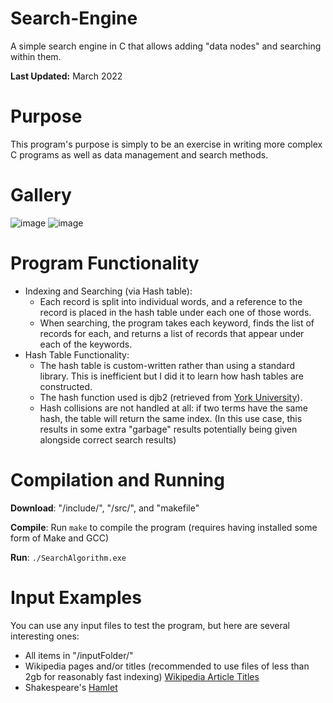 # Search-Engine
A simple search engine in C that allows adding "data nodes" and searching within them.

**Last Updated:** March 2022

# Purpose
This program's purpose is simply to be an exercise in writing more complex C programs as well as data management and search methods.

# Gallery
![image](https://github.com/rblotsky/Search-Engine/assets/58093545/1b246b32-e66a-4c46-a8a6-492ab74b0882)
![image](https://github.com/rblotsky/Search-Engine/assets/58093545/799f2b3c-c6a1-44d0-b704-30aab905d118)

# Program Functionality
- Indexing and Searching (via Hash table):
  * Each record is split into individual words, and a reference to the record is placed in the hash table under each one of those words.
  * When searching, the program takes each keyword, finds the list of records for each, and returns a list of records that appear under each of the keywords.
- Hash Table Functionality:
  * The hash table is custom-written rather than using a standard library. This is inefficient but I did it to learn how hash tables are constructed.
  * The hash function used is djb2 (retrieved from [York University](http://www.cse.yorku.ca/~oz/hash.html)).
  * Hash collisions are not handled at all: if two terms have the same hash, the table will return the same index. (In this use case, this results in some extra "garbage" results potentially being given alongside correct search results)
 
# Compilation and Running
**Download**: "/include/", "/src/", and "makefile"

**Compile**: Run `make` to compile the program (requires having installed some form of Make and GCC)

**Run**: `./SearchAlgorithm.exe`

# Input Examples
You can use any input files to test the program, but here are several interesting ones:
- All items in "/inputFolder/"
- Wikipedia pages and/or titles (recommended to use files of less than 2gb for reasonably fast indexing) [Wikipedia Article Titles](https://meta.wikimedia.org/wiki/Data_dump_torrents#Meta)
- Shakespeare's [Hamlet](http://shakespeare.mit.edu/hamlet/full.html)
